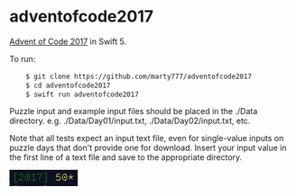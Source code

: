 # adventofcode2017
[Advent of Code 2017](https://adventofcode.com/2017) in Swift 5.

To run:

		$ git clone https://github.com/marty777/adventofcode2017
		$ cd adventofcode2017
		$ swift run adventofcode2017
		
Puzzle input and example input files should be placed in the ./Data directory. e.g. ./Data/Day01/input.txt, ./Data/Day02/input.txt, etc.

Note that all tests expect an input text file, even for single-value inputs on puzzle days that don't provide one for download. Insert your input value in the first line of a text file and save to the appropriate directory.

![alt text](https://github.com/marty777/adventofcode2017/blob/main/complete.png "All done")